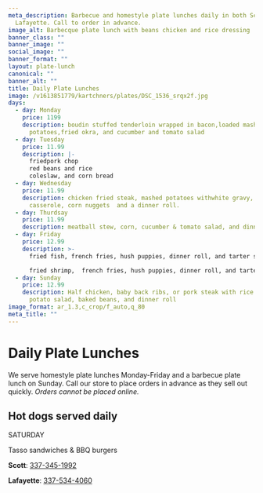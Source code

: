 ```yaml
---
meta_description: Barbecue and homestyle plate lunches daily in both Scott and
  Lafayette. Call to order in advance.
image_alt: Barbecque plate lunch with beans chicken and rice dressing
banner_class: ""
banner_image: ""
social_image: ""
banner_format: ""
layout: plate-lunch
canonical: ""
banner_alt: ""
title: Daily Plate Lunches
image: /v1613851779/kartchners/plates/DSC_1536_srqx2f.jpg
days:
  - day: Monday
    price: 1199
    description: boudin stuffed tenderloin wrapped in bacon,loaded mashed
      potatoes,fried okra, and cucumber and tomato salad
  - day: Tuesday
    price: 11.99
    description: |-
      friedpork chop
      red beans and rice
      coleslaw, and corn bread
  - day: Wednesday
    price: 11.99
    description: chicken fried steak, mashed potatoes withwhite gravy, green bean
      casserole, corn nuggets  and a dinner roll.
  - day: Thurdsay
    price: 11.99
    description: meatball stew, corn, cucumber & tomato salad, and dinner roll
  - day: Friday
    price: 12.99
    description: >-
      fried fish, french fries, hush puppies, dinner roll, and tarter sauce 

      fried shrimp,  french fries, hush puppies, dinner roll, and tarter sauce. fish and shrimp can be made as a combo
  - day: Sunday
    price: 12.99
    description: Half chicken, baby back ribs, or pork steak with rice dressing,
      potato salad, baked beans, and dinner roll
image_format: ar_1.3,c_crop/f_auto,q_80
meta_title: ""
---
```

<h1 class="text-5xl text-red-700">
  Daily Plate Lunches
</h1>

<p class="mb-6">We serve homestyle plate lunches Monday-Friday and a barbecue plate lunch on Sunday. Call our store to place orders in advance as they sell out quickly. <em>Orders cannot be placed online.</em></p>
<h2 class="text-gray-800">Hot dogs served daily</h2>

S﻿ATURDAY

T﻿asso sandwiches & BBQ burgers

<p><strong>Scott</strong>: <a href="tel:3373451992">337-345-1992</a></p>
<p class="mb-6"><strong>Lafayette</strong>: <a href="tel:3375344060">337-534-4060</a></p>